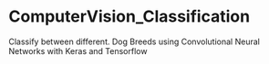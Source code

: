 # ComputerVision_Classification
Classify between different. Dog Breeds using Convolutional Neural Networks with Keras and Tensorflow
